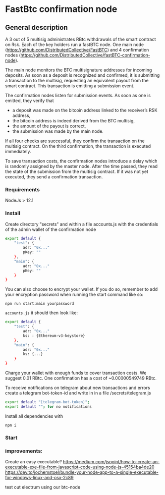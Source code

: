 # FastBtc confirmation node

## General description
A 3 out of 5 multisig administrates RBtc withdrawals of the smart contract on Rsk. Each of the key holders run a fastBTC node. One main node (https://github.com/DistributedCollective/FastBTC) and 4 confirmation nodes (https://github.com/DistributedCollective/fastBTC-confirmation-node).
  
The main node monitors the BTC multisignature addresses for incoming deposits. As soon as a deposit is recognized and confirmed, it is submitting a transaction to the multisig, requesting an equivalent payout from the smart contract. This transaction is emitting a submission event.
  
The  confirmation nodes listen for submission events. As soon as one is emitted, they verify that 
- a deposit was made on the bitcoin address linked to the receiver’s RSK address, 
- the bitcoin address is indeed derived from the BTC multisig,
- the amount of the payout is correct,
- the submission was made by the main node.

If all four checks are successful, they confirm the transaction on the multisig contract. On the third confirmation, the transaction is executed immediately.

To save transaction costs, the confirmation nodes introduce a delay which is randomly assigned by the master node. After the time passed, they read the state of the submission from the multisig contract. If it was not yet executed, they send a confirmation transaction.


### Requirements

NodeJs > 12.1  
 

### Install

Create directory "secrets" and within a file accounts.js with the credentials of the admin wallet of the confirmation node

```sh
export default {
    "test": {
        adr: "0x..."
        pKey: ""
    },
    "main": {
        adr: "0x..."
        pKey: ""
    }
}
```

You can also choose to encrypt your wallet. If you do so, remember to add your encryption password when running the start command like so:

```
npm run start:main yourpassword
``` 
`accounts.js` it should then look like:

```sh
export default {
    "test": {
        adr: "0x..."
        ks: : {Ethereum-v3-keystore}    
    },
    "main": {
        adr: "0x..."
        ks: {...}
    }
}
```

Charge your wallet with enough funds to cover transaction costs. We suggest 0.01 RBtc.
One confirmation has a cost of ~0.00000549749 RBtc.

  
To receive notifications on telegram about new transactions and errors create a telegram bot-token-id and write in in a file /secrets/telegram.js
```sh
export default "[telegram-bot-token]";
export default ""; for no notifications
```

Install all dependencies with

`npm i`


### Start


### improvements:

Create an easy executable?
https://medium.com/jspoint/how-to-create-an-executable-exe-file-from-javascript-code-using-node-js-45154ba4de20
https://dev.to/jochemstoel/bundle-your-node-app-to-a-single-executable-for-windows-linux-and-osx-2c89

test out electrum using our btc-node